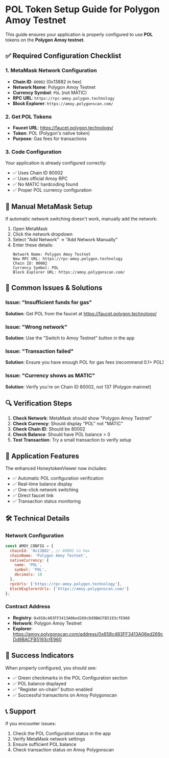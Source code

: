 # POL Token Setup Guide for Polygon Amoy Testnet

This guide ensures your application is properly configured to use **POL** tokens on the **Polygon Amoy testnet**.

## ✅ Required Configuration Checklist

### 1. MetaMask Network Configuration
- **Chain ID**: `80002` (0x13882 in hex)
- **Network Name**: Polygon Amoy Testnet
- **Currency Symbol**: `POL` (not MATIC)
- **RPC URL**: `https://rpc-amoy.polygon.technology`
- **Block Explorer**: `https://amoy.polygonscan.com/`

### 2. Get POL Tokens
- **Faucet URL**: https://faucet.polygon.technology/
- **Token**: POL (Polygon's native token)
- **Purpose**: Gas fees for transactions

### 3. Code Configuration
Your application is already configured correctly:
- ✅ Uses Chain ID 80002
- ✅ Uses official Amoy RPC
- ✅ No MATIC hardcoding found
- ✅ Proper POL currency configuration

## 🔧 Manual MetaMask Setup

If automatic network switching doesn't work, manually add the network:

1. Open MetaMask
2. Click the network dropdown
3. Select "Add Network" → "Add Network Manually"
4. Enter these details:
   ```
   Network Name: Polygon Amoy Testnet
   New RPC URL: https://rpc-amoy.polygon.technology
   Chain ID: 80002
   Currency Symbol: POL
   Block Explorer URL: https://amoy.polygonscan.com/
   ```

## 🚨 Common Issues & Solutions

### Issue: "Insufficient funds for gas"
**Solution**: Get POL from the faucet at https://faucet.polygon.technology/

### Issue: "Wrong network"
**Solution**: Use the "Switch to Amoy Testnet" button in the app

### Issue: "Transaction failed"
**Solution**: Ensure you have enough POL for gas fees (recommend 0.1+ POL)

### Issue: "Currency shows as MATIC"
**Solution**: Verify you're on Chain ID 80002, not 137 (Polygon mainnet)

## 🔍 Verification Steps

1. **Check Network**: MetaMask should show "Polygon Amoy Testnet"
2. **Check Currency**: Should display "POL" not "MATIC"
3. **Check Chain ID**: Should be 80002
4. **Check Balance**: Should have POL balance > 0
5. **Test Transaction**: Try a small transaction to verify setup

## 📱 Application Features

The enhanced HoneytokenViewer now includes:
- ✅ Automatic POL configuration verification
- ✅ Real-time balance display
- ✅ One-click network switching
- ✅ Direct faucet link
- ✅ Transaction status monitoring

## 🛠️ Technical Details

### Network Configuration
```javascript
const AMOY_CONFIG = {
  chainId: '0x13882', // 80002 in hex
  chainName: 'Polygon Amoy Testnet',
  nativeCurrency: {
    name: 'POL',
    symbol: 'POL',
    decimals: 18
  },
  rpcUrls: ['https://rpc-amoy.polygon.technology'],
  blockExplorerUrls: ['https://amoy.polygonscan.com/']
};
```

### Contract Address
- **Registry**: `0x658c483FF3413A06ed269cDd9BACFB5193cfE960`
- **Network**: Polygon Amoy Testnet
- **Explorer**: https://amoy.polygonscan.com/address/0x658c483FF3413A06ed269cDd9BACFB5193cfE960

## 🎯 Success Indicators

When properly configured, you should see:
- ✅ Green checkmarks in the POL Configuration section
- ✅ POL balance displayed
- ✅ "Register on-chain" button enabled
- ✅ Successful transactions on Amoy Polygonscan

## 📞 Support

If you encounter issues:
1. Check the POL Configuration status in the app
2. Verify MetaMask network settings
3. Ensure sufficient POL balance
4. Check transaction status on Amoy Polygonscan 